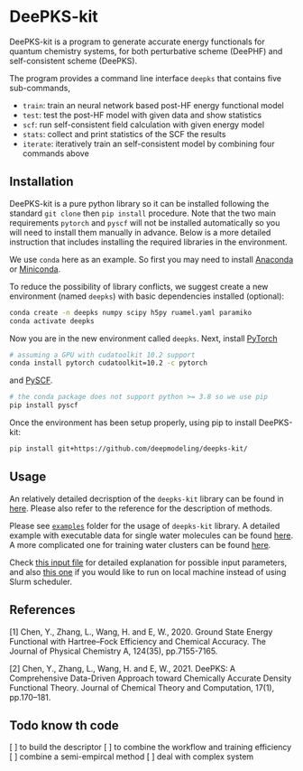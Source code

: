 # DeePKS-kit

DeePKS-kit is a program to generate accurate energy functionals for quantum chemistry systems,
for both perturbative scheme (DeePHF) and self-consistent scheme (DeePKS).

The program provides a command line interface `deepks` that contains five sub-commands, 
- `train`: train an neural network based post-HF energy functional model
- `test`: test the post-HF model with given data and show statistics
- `scf`: run self-consistent field calculation with given energy model
- `stats`: collect and print statistics of the SCF the results
- `iterate`: iteratively train an self-consistent model by combining four commands above

## Installation

DeePKS-kit is a pure python library so it can be installed following the standard `git clone` then `pip install` procedure. Note that the two main requirements `pytorch` and `pyscf` will not be installed automatically so you will need to install them manually in advance. Below is a more detailed instruction that includes installing the required libraries in the environment.

We use `conda` here as an example. So first you may need to install [Anaconda](https://docs.anaconda.com/anaconda/install/) or [Miniconda](https://docs.conda.io/en/latest/miniconda.html).

To reduce the possibility of library conflicts, we suggest create a new environment (named `deepks`) with basic dependencies installed (optional):
```bash
conda create -n deepks numpy scipy h5py ruamel.yaml paramiko
conda activate deepks
```
Now you are in the new environment called `deepks`.
Next, install [PyTorch](https://pytorch.org/get-started/locally/) 
```bash
# assuming a GPU with cudatoolkit 10.2 support
conda install pytorch cudatoolkit=10.2 -c pytorch
```
and [PySCF](https://github.com/pyscf/pyscf).
```bash
# the conda package does not support python >= 3.8 so we use pip
pip install pyscf
```

Once the environment has been setup properly, using pip to install DeePKS-kit:
```bash
pip install git+https://github.com/deepmodeling/deepks-kit/
```

## Usage

An relatively detailed decrisption of the `deepks-kit` library can be found in [here](https://arxiv.org/pdf/2012.14615.pdf). Please also refer to the reference for the description of methods.

Please see [`examples`](./examples) folder for the usage of `deepks-kit` library. A detailed example with executable data for single water molecules can be found [here](./examples/water_single). A more complicated one for training water clusters can be found [here](./examples/water_cluster).

Check [this input file](./examples/water_cluster/args.yaml) for detailed explanation for possible input parameters, and also [this one](./examples/water_cluster/shell.yaml) if you would like to run on local machine instead of using Slurm scheduler.

## References

[1] Chen, Y., Zhang, L., Wang, H. and E, W., 2020. Ground State Energy Functional with Hartree–Fock Efficiency and Chemical Accuracy. The Journal of Physical Chemistry A, 124(35), pp.7155-7165.

[2] Chen, Y., Zhang, L., Wang, H. and E, W., 2021. DeePKS: A Comprehensive Data-Driven Approach toward Chemically Accurate Density Functional Theory. Journal of Chemical Theory and Computation, 17(1), pp.170–181.


## Todo know th code
[ ] to build the descriptor
[ ] to combine the workflow and training efficiency
[ ] combine a semi-empircal method 
[ ] deal with complex system
